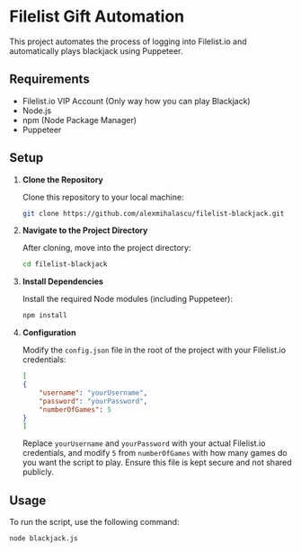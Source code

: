 # Filelist Gift Automation

This project automates the process of logging into Filelist.io and automatically plays blackjack using Puppeteer.

## Requirements

- Filelist.io VIP Account (Only way how you can play Blackjack)
- Node.js
- npm (Node Package Manager)
- Puppeteer

## Setup

1. **Clone the Repository**

    Clone this repository to your local machine:

    ```bash
    git clone https://github.com/alexmihalascu/filelist-blackjack.git
    ```

2. **Navigate to the Project Directory**

    After cloning, move into the project directory:

    ```bash
    cd filelist-blackjack
    ```

3. **Install Dependencies**

    Install the required Node modules (including Puppeteer):

    ```bash
    npm install
    ```

4. **Configuration**

    Modify the `config.json` file in the root of the project with your Filelist.io credentials:

    ```json
    [
    {
        "username": "yourUsername",
        "password": "yourPassword",
        "numberOfGames": 5
    }
    ]
    ```

    Replace `yourUsername` and `yourPassword` with your actual Filelist.io credentials, and modify `5` from `numberOfGames` with how many games do you want the script to play. Ensure this file is kept secure and not shared publicly.

## Usage

To run the script, use the following command:

```bash
node blackjack.js
